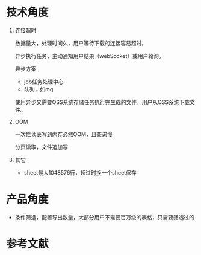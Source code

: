

# 技术角度

1. 连接超时

   数据量大，处理时间久，用户等待下载的连接容易超时。

   异步执行任务，主动通知用户结果（webSocket）或用户轮询。

   异步方案

   - job任务处理中心
   - 队列，如mq

   使用异步又需要OSS系统存储任务执行完生成的文件，用户从OSS系统下载文件。

2. OOM

   一次性读表写到内存必然OOM，且查询慢

   分页读取，文件追加写

3. 其它

   - sheet最大1048576行，超过时换一个sheet保存

# 产品角度

- 条件筛选，配置导出数量，大部分用户不需要百万级的表格，只需要筛选过的

# 参考文献

[SpringBoot 实现 Excel 导入导出，百万数据量，性能爆表！]: https://mp.weixin.qq.com/s/TE22AqDnP88FqrCv_fYCZQ

